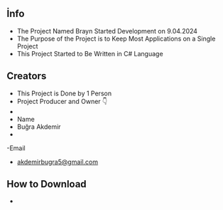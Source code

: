 İnfo
-
- The Project Named Brayn Started Development on 9.04.2024
- The Purpose of the Project is to Keep Most Applications on a Single Project
- This Project Started to Be Written in C# Language

Creators
-
- This Project is Done by 1 Person
- Project Producer and Owner 👇
-
- Name
- Buğra Akdemir
-
-Email 
- akdemirbugra5@gmail.com

How to Download
-
-
